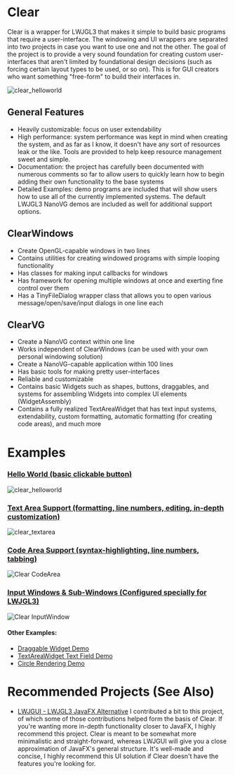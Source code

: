 # Clear
Clear is a wrapper for LWJGL3 that makes it simple to build basic programs that require a user-interface. The windowing and UI wrappers are separated into two projects in case you want to use one and not the other. The goal of the project is to provide a very sound foundation for creating custom user-interfaces that aren't limited by foundational design decisions (such as forcing certain layout types to be used, or so on). This is for GUI creators who want something "free-form" to build their interfaces in.

![clear_helloworld](https://user-images.githubusercontent.com/6147299/53410619-f24dd280-3989-11e9-91dd-5c653870fc59.png) 

## General Features
- Heavily customizable: focus on user extendability
- High performance: system performance was kept in mind when creating the system, and as far as I know, it doesn't have any sort of resources leak or the like. Tools are provided to help keep resource management sweet and simple.
- Documentation: the project has carefully been documented with numerous comments so far to allow users to quickly learn how to begin adding their own functionality to the base systems
- Detailed Examples: demo programs are included that will show users how to use all of the currently implemented systems. The default LWJGL3 NanoVG demos are included as well for additional support options.

## ClearWindows
- Create OpenGL-capable windows in two lines
- Contains utilities for creating windowed programs with simple looping functionality
- Has classes for making input callbacks for windows
- Has framework for opening multiple windows at once and exerting fine control over them
- Has a TinyFileDialog wrapper class that allows you to open various message/open/save/input dialogs in one line each

## ClearVG
- Create a NanoVG context within one line
- Works independent of ClearWindows (can be used with your own personal windowing solution)
- Create a NanoVG-capable application within 100 lines
- Has basic tools for making pretty user-interfaces
- Reliable and customizable
- Contains basic Widgets such as shapes, buttons, draggables, and systems for assembling Widgets into complex UI elements (WidgetAssembly)
- Contains a fully realized TextAreaWidget that has text input systems, extendability, custom formatting, automatic formatting (for creating code areas), and much more

# Examples

### [Hello World (basic clickable button)](https://github.com/SkyAphid/Clear/blob/master/ClearVG/demo/nokori/clear/vg/ClearHelloWorldDemo.java)
![clear_helloworld](https://user-images.githubusercontent.com/6147299/53410619-f24dd280-3989-11e9-91dd-5c653870fc59.png) 


### [Text Area Support (formatting, line numbers, editing, in-depth customization)](https://github.com/SkyAphid/Clear/blob/master/ClearVG/demo/nokori/clear/vg/ClearTextAreaDemo.java)
![clear_textarea](https://user-images.githubusercontent.com/6147299/53695030-3a029e80-3d7c-11e9-9375-ff3f71f0b5db.png)

### [Code Area Support (syntax-highlighting, line numbers, tabbing)](https://github.com/SkyAphid/Clear/blob/master/ClearVG/demo/nokori/clear/vg/ClearTextAreaCodeEditorDemo.java)
![Clear CodeArea](https://user-images.githubusercontent.com/6147299/56476929-2367f200-6465-11e9-8a25-67481a251ae5.png)

### [Input Windows & Sub-Windows (Configured specially for LWJGL3)](https://github.com/SkyAphid/Clear/blob/master/ClearVG/demo/nokori/clear/vg/ClearTextFieldDemo.java)
![Clear InputWindow](https://user-images.githubusercontent.com/6147299/56476930-24991f00-6465-11e9-8e79-0dbc3ca54b1a.jpg)

#### Other Examples:
- [Draggable Widget Demo](https://github.com/SkyAphid/Clear/blob/master/ClearVG/demo/nokori/clear/vg/ClearDraggableWidgetDemo.java)
- [TextAreaWidget Text Field Demo](https://github.com/SkyAphid/Clear/blob/master/ClearVG/demo/nokori/clear/vg/ClearTextFieldDemo.java)
- [Circle Rendering Demo](https://github.com/SkyAphid/Clear/blob/master/ClearVG/demo/nokori/clear/vg/ClearCircleDemo.java)

# Recommended Projects (See Also)
- [LWJGUI - LWJGL3 JavaFX Alternative](https://github.com/orange451/LWJGUI)
I contributed a bit to this project, of which some of those contributions helped form the basis of Clear. If you're wanting more in-depth functionality closer to JavaFX, I highly recommend this project. Clear is meant to be somewhat more minimalistic and straight-forward, whereas LWJGUI will give you a close approximation of JavaFX's general structure. It's well-made and concise, I highly recommend this UI solution if Clear doesn't have the features you're looking for.
